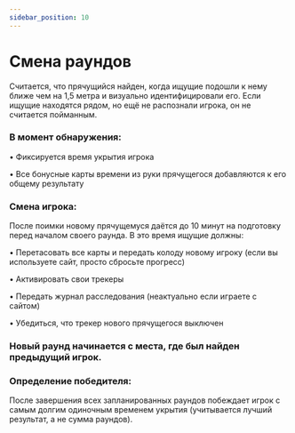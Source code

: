 ```yaml
---
sidebar_position: 10
---
```


# Смена раундов

Считается, что прячущийся найден, когда ищущие подошли к нему ближе чем на 1,5 метра и визуально идентифицировали его. Если ищущие находятся рядом, но ещё не распознали игрока, он не считается пойманным. 


### В момент обнаружения:

• Фиксируется время укрытия игрока

• Все бонусные карты времени из руки прячущегося добавляются к его общему результату



### Смена игрока:

После поимки новому прячущемуся даётся до 10 минут на подготовку перед началом своего раунда. В это время ищущие должны:

• Перетасовать все карты и передать колоду новому игроку (если вы используете сайт, просто сбросьте прогресс)

• Активировать свои трекеры

• Передать журнал расследования (неактуально если играете с сайтом)

• Убедиться, что трекер нового прячущегося выключен



### Новый раунд начинается с места, где был найден предыдущий игрок.



### Определение победителя:
После завершения всех запланированных раундов побеждает игрок с самым долгим одиночным временем укрытия (учитывается лучший результат, а не сумма раундов).
